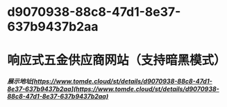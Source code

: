 # d9070938-88c8-47d1-8e37-637b9437b2aa
# 响应式五金供应商网站（支持暗黑模式）
##### 展示地址[https://www.tomde.cloud/st/details/d9070938-88c8-47d1-8e37-637b9437b2aa](https://www.tomde.cloud/st/details/d9070938-88c8-47d1-8e37-637b9437b2aa)